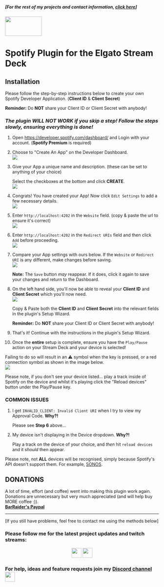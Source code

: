 ##### [For the rest of my projects and contact information, [click here](https://barraider.com/)]
<img src="/images/spotlogo.png" height="63" width="120"/>

# Spotify Plugin for the Elgato Stream Deck

## Installation
Please follow the step-by-step instructions below to create your own Spotify Developer Application. (**Client ID** & **Client Secret**)<br>

**Reminder:** Do **NOT** share your Client ID or Client Secret with anybody!

### ***The plugin WILL NOT WORK if you skip a step! Follow the steps slowly, ensuring everything is done!***

1. Open <a href="https://developer.spotify.com/dashboard/" target="_blank">https://developer.spotify.com/dashboard/</a> and Login with your account. (**Spotify Premium** is required)

2. Choose to "Create An App" on the Developer Dashboard.<br>
    <img src="/images/spotauth1.png"/><br>

3. Give your App a unique name and description. (these can be set to anything of your choice)<br>

    Select the checkboxes at the bottom and click **CREATE**.<br>
    <img src="/images/spotauth2b.png"/><br>
    
4. Congrats! You have created your App! Now click `Edit Settings` to add a few necessary details.<br>
    <img src="/images/spotauth5.png"/><br>
    
5. Enter `http://localhost:4202` in the `Website` field. (copy & paste the url to ensure it's correct)<br>
    <img src="/images/spotapp1b.png"/><br>
    
6. Enter `http://localhost:4202` in the `Redirect URIs` field and then click `Add` before proceeding.<br>
    <img src="/images/spotapp2b.png"/><br>
    
7. Compare your App settings with ours below. If the `Website` or `Redirect URI` is any different, make changes before saving.<br>
    <img src="/images/spotapp3b.png"/><br>
    
   **Note:** The `Save` button *may* reappear. If it does, click it again to save your changes and return to the Dashboard.
   
8. On the left hand side, you'll now be able to reveal your **Client ID** and **Client Secret** which you'll now need.<br>
    <img src="/images/spotauth8.png"/><br>
    
    Copy & Paste both the **Client ID** and **Client Secret** into the relevant fields in the plugin's Setup Wizard.<br>
    
    **Reminder:** Do **NOT** share your Client ID or Client Secret with anybody!
    
9. That's it! Continue with the instructions in the plugin's Setup Wizard.

10. Once the **entire** setup is complete, ensure you have the `Play/Pause` action on your Stream Deck and your device is selected!<br>

Failing to do so will result in an ⚠️ symbol when the key is pressed, or a red connection symbol as shown in the image below.<br>
    <img src="/images/spothelp3.png"/><br>

Please note, if you don't see your device listed... play a track inside of Spotify on the device and whilst it's playing click the "Reload devices" button under the Play/Pause key.

### COMMON ISSUES

1. I get `INVALID_CLIENT: Invalid Client URI` when I try to view my Approval Code. **Why?!**

    Please see **Step 6** above...
    
2. My device isn't displaying in the Device dropdown. **Why?!**

    Play a track on the device of your choice, and *then* hit `reload devices` and it *should* then appear.
    
Please note, not __ALL__ devices will be recognised, simply because Spotify's API doesn't support them. For example, [SONOS](https://www.sonos.com/en-us/home).

## **DONATIONS**

A lot of time, effort (and coffee) went into making this plugin work again. Donations are unnecessary but very much appreciated (and will help buy MORE coffee :)).<br>
    <b><a href="https://paypal.me/BarRaider">BarRaider's Paypal</a></b><br>
    
<hr>

[If you still have problems, feel free to contact me using the methods below]

### Please follow me for the latest project updates and twitch streams:  
<div align="center">
<a href="https://www.twitch.tv/barraider/" alt="@BarRaider"><img src="/images/twitch.png" height="32" width="32"/></a> 
<a href="https://twitter.com/realBarRaider" alt="@realBarRaider"><img src="/images/brtwit.png" height="32" width="32"/></a> 
</div>

### For help, ideas and feature requests join my [Discord channel](http://discord.barraider.com) <a href="http://discord.barraider.com"><img src="/images/discord.png" class="discord-img" height="32" width="32"></a>
